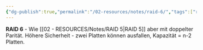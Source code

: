 ```yaml
---
{"dg-publish":true,"permalink":"/02-resources/notes/raid-6/","tags":["raid/doppel-parität","sicherheit/zwei-ausfälle"],"noteIcon":"","updated":"2025-08-28T20:50:30.000+02:00"}
---
```



**RAID 6** - Wie [[02 - RESOURCES/Notes/RAID 5\|RAID 5]] aber mit doppelter Parität.
Höhere Sicherheit - zwei Platten können ausfallen, Kapazität = n-2 Platten.